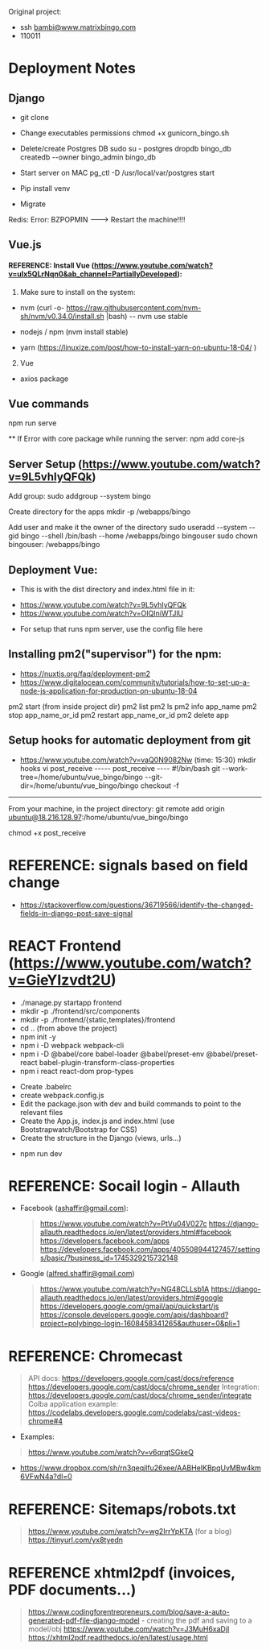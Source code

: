 Original project:

- ssh bambi@www.matrixbingo.com
- 110011

# Deployment Notes

## Django

- git clone <repo>
- Change executables permissions
  chmod +x gunicorn_bingo.sh

- Delete/create Postgres DB
  sudo su - postgres
  dropdb bingo_db
  createdb --owner bingo_admin bingo_db

- Start server on MAC
  pg_ctl -D /usr/local/var/postgres start

- Pip install venv
- Migrate

Redis:
Error: BZPOPMIN
---> Restart the machine!!!!

## Vue.js

#### REFERENCE: Install Vue (https://www.youtube.com/watch?v=uIx5QLrNqn0&ab_channel=PartiallyDeveloped):

1. Make sure to install on the system:

- nvm (curl -o- https://raw.githubusercontent.com/nvm-sh/nvm/v0.34.0/install.sh |bash)
  -- nvm use stable

- nodejs / npm (nvm install stable)
- yarn (https://linuxize.com/post/how-to-install-yarn-on-ubuntu-18-04/ )

2. Vue

- axios package

## Vue commands

npm run serve

\*\* If Error with core package while running the server:
npm add core-js

## Server Setup (https://www.youtube.com/watch?v=9L5vhIyQFQk)

Add group:
sudo addgroup --system bingo

Create directory for the apps
mkdir -p /webapps/bingo

Add user and make it the owner of the directory
sudo useradd --system --gid bingo --shell /bin/bash --home /webapps/bingo bingouser
sudo chown bingouser: /webapps/bingo

## Deployment Vue:

- This is with the dist directory and index.html file in it:

* https://www.youtube.com/watch?v=9L5vhIyQFQk
* https://www.youtube.com/watch?v=OIQIniWTJlU

- For setup that runs npm server, use the config file here

## Installing pm2("supervisor") for the npm:

- https://nuxtjs.org/faq/deployment-pm2
- https://www.digitalocean.com/community/tutorials/how-to-set-up-a-node-js-application-for-production-on-ubuntu-18-04

pm2 start (from inside project dir)
pm2 list
pm2 ls
pm2 info app_name
pm2 stop app_name_or_id
pm2 restart app_name_or_id
pm2 delete app

## Setup hooks for automatic deployment from git

- https://www.youtube.com/watch?v=vaQ0N9082Nw (time: 15:30)
  mkdir hooks
  vi post_receive
  ----- post_receive ----
  #!/bin/bash
  git --work-tree=/home/ubuntu/vue_bingo/bingo --git-dir=/home/ubuntu/vue_bingo/bingo checkout -f

---

From your machine, in the project directory:
git remote add origin ubuntu@18.216.128.97:/home/ubuntu/vue_bingo/bingo

chmod +x post_receive

# REFERENCE: signals based on field change

- https://stackoverflow.com/questions/36719566/identify-the-changed-fields-in-django-post-save-signal

# REACT Frontend (https://www.youtube.com/watch?v=GieYIzvdt2U)

- ./manage.py startapp frontend
- mkdir -p ./frontend/src/components
- mkdir -p ./frontend/{static,templates}/frontend
- cd .. (from above the project)
- npm init -y
- npm i -D webpack webpack-cli
- npm i -D @babel/core babel-loader @babel/preset-env @babel/preset-react babel-plugin-transform-class-properties
- npm i react react-dom prop-types

* Create .babelrc
* create webpack.config.js
* Edit the package.json with dev and build commands to point to the relevant files
* Create the App.js, index.js and index.html (use Bootstrapwatch/Bootstrap for CSS)
* Create the structure in the Django (views, urls...)

- npm run dev

# REFERENCE: Socail login - Allauth
- Facebook (ashaffir@gmail.com): 
  > https://www.youtube.com/watch?v=PtVu04V027c
  > https://django-allauth.readthedocs.io/en/latest/providers.html#facebook
  > https://developers.facebook.com/apps
  > https://developers.facebook.com/apps/405508944127457/settings/basic/?business_id=1745329215732148
- Google (alfred.shaffir@gmail.com)
  > https://www.youtube.com/watch?v=NG48CLLsb1A
  > https://django-allauth.readthedocs.io/en/latest/providers.html#google
  > https://developers.google.com/gmail/api/quickstart/js
  > https://console.developers.google.com/apis/dashboard?project=polybingo-login-1608458341265&authuser=0&pli=1

# REFERENCE: Chromecast
  > API docs: https://developers.google.com/cast/docs/reference
  > https://developers.google.com/cast/docs/chrome_sender
  > Integration: https://developers.google.com/cast/docs/chrome_sender/integrate
  > Colba application example:  https://codelabs.developers.google.com/codelabs/cast-videos-chrome#4
  - Examples:
  > https://www.youtube.com/watch?v=v6qrqtSGkeQ
   * https://www.dropbox.com/sh/rn3qeqjlfu26xee/AABHeIKBpqUvMBw4km6VFwN4a?dl=0
  
# REFERENCE: Sitemaps/robots.txt
  > https://www.youtube.com/watch?v=wg2IrrYpKTA (for a blog)
  > https://tinyurl.com/yx8tyedn

# REFERENCE xhtml2pdf (invoices, PDF documents...)
  > https://www.codingforentrepreneurs.com/blog/save-a-auto-generated-pdf-file-django-model - creating the pdf and saving to a model/obj
  > https://www.youtube.com/watch?v=J3MuH6xaDjI
  > https://xhtml2pdf.readthedocs.io/en/latest/usage.html